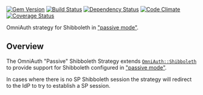 
[![Gem Version](https://badge.fury.io/rb/omniauth-shibboleth-passive.png)](http://badge.fury.io/rb/omniauth-shibboleth-passive)
[![Build Status](https://api.travis-ci.org/scotdalton/omniauth-shibboleth-passive.png?branch=master)](https://travis-ci.org/scotdalton/omniauth-shibboleth-passive)
[![Dependency Status](https://gemnasium.com/scotdalton/omniauth-shibboleth-passive.png)](https://gemnasium.com/scotdalton/omniauth-shibboleth-passive)
[![Code Climate](https://codeclimate.com/github/scotdalton/omniauth-shibboleth-passive.png)](https://codeclimate.com/github/scotdalton/omniauth-shibboleth-passive)
[![Coverage Status](https://coveralls.io/repos/scotdalton/omniauth-shibboleth-passive/badge.png?branch=master)](https://coveralls.io/r/scotdalton/omniauth-shibboleth-passive)

OmniAuth strategy for Shibboleth in ["passive mode"](https://wiki.shibboleth.net/confluence/display/SHIB2/NativeSPProtectContent).

## Overview
The OmniAuth "Passive" Shibboleth Strategy extends [`OmniAuth::Shibboleth`](https://github.com/toyokazu/omniauth-shibboleth/) to
provide support for Shibboleth configured in ["passive mode"](https://wiki.shibboleth.net/confluence/display/SHIB2/NativeSPProtectContent).

In cases where there is no SP Shibboleth session the strategy will redirect to the IdP to try to establish a SP session.

